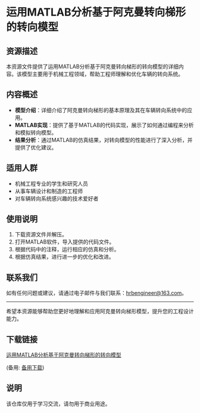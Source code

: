 # 运用MATLAB分析基于阿克曼转向梯形的转向模型

## 资源描述

本资源文件提供了运用MATLAB分析基于阿克曼转向梯形的转向模型的详细内容。该模型主要用于机械工程领域，帮助工程师理解和优化车辆的转向系统。

## 内容概述

- **模型介绍**：详细介绍了阿克曼转向梯形的基本原理及其在车辆转向系统中的应用。
- **MATLAB实现**：提供了基于MATLAB的代码实现，展示了如何通过编程来分析和模拟转向模型。
- **结果分析**：通过MATLAB的仿真结果，对转向模型的性能进行了深入分析，并提供了优化建议。

## 适用人群

- 机械工程专业的学生和研究人员
- 从事车辆设计和制造的工程师
- 对车辆转向系统感兴趣的技术爱好者

## 使用说明

1. 下载资源文件并解压。
2. 打开MATLAB软件，导入提供的代码文件。
3. 根据代码中的注释，运行相应的仿真和分析。
4. 根据仿真结果，进行进一步的优化和改进。

## 联系我们

如有任何问题或建议，请通过电子邮件与我们联系：hrbengineer@163.com。

---

希望本资源能够帮助您更好地理解和应用阿克曼转向梯形模型，提升您的工程设计能力。

## 下载链接
[运用MATLAB分析基于阿克曼转向梯形的转向模型]() 

(备用: [备用下载](https://pan.baidu.com/s/1ziZg3hlp7UMTT4OBpfamPw?pwd=1234))

## 说明

该仓库仅用于学习交流，请勿用于商业用途。
